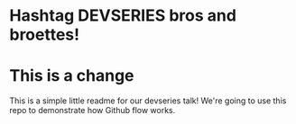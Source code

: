 # Hashtag DEVSERIES bros and broettes!
# This is a change

This is a simple little readme for our devseries talk!
We're going to use this repo to demonstrate how Github flow works.
